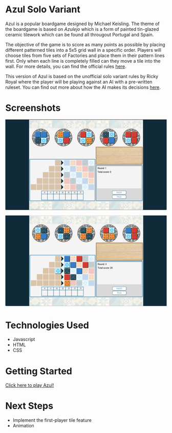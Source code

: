 # Azul Solo Variant

Azul is a popular boardgame designed by Michael Keisling. The theme of the boardgame is based on _Azulejo_ which is a form of painted tin-glazed ceramic tilework which can be found all througout Portugal and Spain.

The objective of the game is to score as many points as possible by placing different patterned tiles into a 5x5 grid wall in a specific order. Players will choose tiles from five sets of Factories and place them in their pattern lines first. Only when each line is completely filled can they move a tile into the wall. For more details, you can find the official rules [here](https://www.ultraboardgames.com/azul/game-rules.php).

This version of Azul is based on the unofficial solo variant rules by Ricky Royal where the player will be playing against an AI with a pre-written ruleset. You can find out more about how the AI makes its decisions [here](https://www.boxofdelights.net/azul).

# Screenshots

![Game screenshot 1](/assets/Screenshot1.png)

![Game screenshot 2](/assets/Screenshot2.png)

# Technologies Used

- Javascript
- HTML
- CSS

# Getting Started

[Click here to play Azul!](https://ooiwensong.github.io/Azul-Solo-Variant/)

# Next Steps

- Implement the first-player tile feature
- Animation
